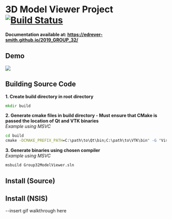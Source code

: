 # 3D Model Viewer Project  [![Build Status](https://travis-ci.com/EDrever-Smith/2019_GROUP_32.svg?token=KfjpPmpzoQSKxZtRyAzE&branch=master)](https://travis-ci.com/EDrever-Smith/2019_GROUP_32)  
**Documentation available at: https://edrever-smith.github.io/2019_GROUP_32/**  
## Demo  
![](ModelViewerDemo.gif) 
## Building Source Code  
**1. Create build directory in root directory**
```cmd
mkdir build
```
**2. Generate cmake files in build directory - Must ensure that CMake is passed the location of Qt and VTK binaries**  
*Example using MSVC*
```cmd
cd build
cmake -DCMAKE_PREFIX_PATH=C:\path\to\Qt\bin;C:\path\to\VTK\bin" -G "Visual Studio 16 2019" ..
```
**3. Generate binaries using chosen compiler**  
*Example using MSVC*
```cmd
msbuild Group32ModelViewer.sln
```
## Install (Source)  
## Install (NSIS)
--insert gif walkthrough here
